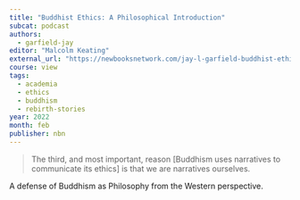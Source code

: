 ```yaml
---
title: "Buddhist Ethics: A Philosophical Introduction"
subcat: podcast
authors:
  - garfield-jay
editor: "Malcolm Keating"
external_url: "https://newbooksnetwork.com/jay-l-garfield-buddhist-ethics-a-philosophical-exploration-oxford-up-2021"
course: view
tags:
  - academia
  - ethics
  - buddhism
  - rebirth-stories
year: 2022
month: feb
publisher: nbn
---
```


> The third, and most important, reason [Buddhism uses narratives to communicate its ethics] is that we are narratives ourselves.

A defense of Buddhism as Philosophy from the Western perspective.
